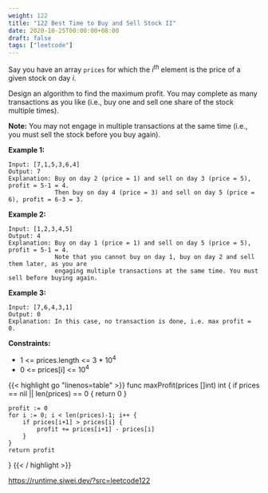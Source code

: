 ```yaml
---
weight: 122
title: "122 Best Time to Buy and Sell Stock II"
date: 2020-10-25T00:00:00+08:00
draft: false
tags: ["leetcode"]
---
```


Say you have an array `prices` for which the _i<sup>th</sup>_ element is the price of a given stock on day _i_.

Design an algorithm to find the maximum profit. You may complete as many transactions as you like (i.e., buy one and sell one share of the stock multiple times).

**Note:** You may not engage in multiple transactions at the same time (i.e., you must sell the stock before you buy again).

**Example 1:**
```
Input: [7,1,5,3,6,4]
Output: 7
Explanation: Buy on day 2 (price = 1) and sell on day 3 (price = 5), profit = 5-1 = 4.
             Then buy on day 4 (price = 3) and sell on day 5 (price = 6), profit = 6-3 = 3.
```
**Example 2:**
```
Input: [1,2,3,4,5]
Output: 4
Explanation: Buy on day 1 (price = 1) and sell on day 5 (price = 5), profit = 5-1 = 4.
             Note that you cannot buy on day 1, buy on day 2 and sell them later, as you are
             engaging multiple transactions at the same time. You must sell before buying again.
```
**Example 3:**
```
Input: [7,6,4,3,1]
Output: 0
Explanation: In this case, no transaction is done, i.e. max profit = 0.
 ```

**Constraints:**

- 1 <= prices.length <= 3 * 10<sup>4</sup>
- 0 <= prices[i] <= 10<sup>4</sup>

<div class="tabs"></div>
<div class="tab-content">
<div id="golang" class="lang">
{{< highlight go "linenos=table" >}}
func maxProfit(prices []int) int {
    if prices == nil || len(prices) == 0 {
        return 0
    }

    profit := 0
    for i := 0; i < len(prices)-1; i++ {
        if prices[i+1] > prices[i] {
            profit += prices[i+1] - prices[i]
        }
    }
    return profit
}
{{< / highlight >}}
</div>
<div id="runtime" class="lang">
    <div class="code-link">
        <a href="https://runtime.siwei.dev/?src=leetcode122" target="_blank">https://runtime.siwei.dev/?src=leetcode122</a>
    </div>
</div>
</div>
